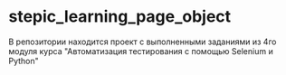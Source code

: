 # stepic_learning_page_object
В репозитории находится проект с выполненными заданиями из 4го модуля курса "Автоматизация тестирования с помощью Selenium и Python"

